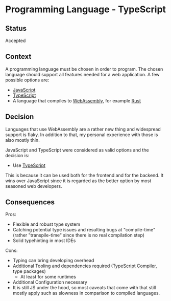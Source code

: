 # Programming Language - TypeScript

## Status

Accepted

## Context

A programming language must be chosen in order to program.
The chosen language should support all features needed for a web application.
A few possible options are:
- [JavaScript](https://tc39.es/ecma262/)
- [TypeScript](https://www.typescriptlang.org/)
- A language that compiles to [WebAssembly](https://webassembly.org/), for example [Rust](https://www.rust-lang.org/)

## Decision

Languages that use WebAssembly are a rather new thing and widespread support is flaky.
In addition to that, my personal experience with those is also mostly thin.

JavaScript and TypeScript were considered as valid options and the decision is:
* Use [TypeScript](https://www.typescriptlang.org/)

This is because it can be used both for the frontend and for the backend.
It wins over JavaScript since it is regarded as the better option by most seasoned web developers.

## Consequences

Pros:
* Flexible and robust type system
* Catching potential type issues and resulting bugs at "compile-time" (rather "transpile-time" since there is no real compilation step)
* Solid typehinting in most IDEs

Cons:
* Typing can bring developing overhead
* Additional Tooling and dependencies required (TypeScript Compiler, type packages)
  * At least for some runtimes
* Additional Configuration necessary
* It is still JS under the hood, so most caveats that come with that still mostly apply such as slowness in comparison to compiled languages.
